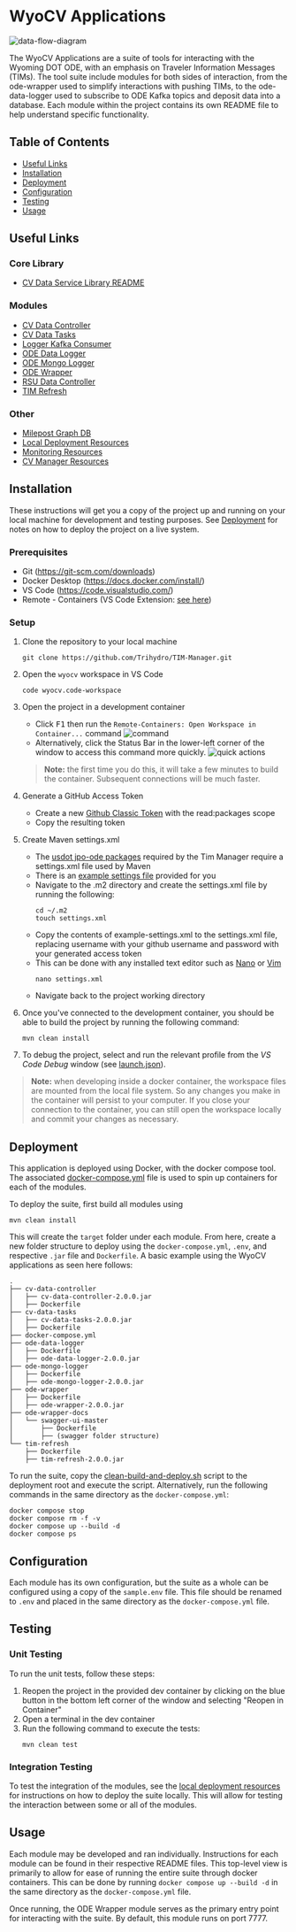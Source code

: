 # WyoCV Applications
![data-flow-diagram](/images/diagrams/data-flow-diagram.png)

The WyoCV Applications are a suite of tools for interacting with the Wyoming DOT ODE, with an emphasis on Traveler Information Messages (TIMs). The tool suite include modules for both sides of interaction, from the ode-wrapper used to simplify interactions with pushing TIMs, to the ode-data-logger used to subscribe to ODE Kafka topics and deposit data into a database. Each module within the project contains its own README file to help understand specific functionality.

## Table of Contents
- [Useful Links](#useful-links)
- [Installation](#installation)
- [Deployment](#deployment)
- [Configuration](#configuration)
- [Testing](#testing)
- [Usage](#usage)

## Useful Links
### Core Library
- [CV Data Service Library README](./cv-data-service-library/README.md)

### Modules
- [CV Data Controller](./cv-data-controller/README.md)
- [CV Data Tasks](./cv-data-tasks/README.md)
- [Logger Kafka Consumer](./logger-kafka-consumer/README.md)
- [ODE Data Logger](./ode-data-logger/README.md)
- [ODE Mongo Logger](./ode-mongo-logger/README.md)
- [ODE Wrapper](./ode-wrapper/README.md)
- [RSU Data Controller](./rsu-data-controller/README.md)
- [TIM Refresh](./tim-refresh/README.md)

### Other
- [Milepost Graph DB](./milepost-graph-db/README.md)
- [Local Deployment Resources](./local-deployment/README.md)
- [Monitoring Resources](./monitoring/README.md)
- [CV Manager Resources](./cv-manager/README.md)

## Installation
These instructions will get you a copy of the project up and running on your local machine for development and testing purposes. See [Deployment](#deployment) for notes on how to deploy the project on a live system.

### Prerequisites
- Git (https://git-scm.com/downloads)
- Docker Desktop (https://docs.docker.com/install/)
- VS Code (https://code.visualstudio.com/)
- Remote - Containers (VS Code Extension: [see here](https://marketplace.visualstudio.com/items?itemName=ms-vscode-remote.remote-containers))

### Setup
1. Clone the repository to your local machine
   ```
   git clone https://github.com/Trihydro/TIM-Manager.git
   ```

2. Open the `wyocv` workspace in VS Code
    ```
    code wyocv.code-workspace
    ```

3. Open the project in a development container
    - Click <kbd>F1</kbd> then run the `Remote-Containers: Open Workspace in Container...` command
    ![command](/images/open-in-remote-container.png)
    - Alternatively, click the Status Bar in the lower-left corner of the window to access this command more quickly.
    ![quick actions](/images/remote-dev-status-bar.png)

    > __Note:__ the first time you do this, it will take a few minutes to build the container. Subsequent connections will be much faster.

4. Generate a GitHub Access Token
    - Create a new [Github Classic Token](https://github.com/settings/tokens) with the read:packages scope
    - Copy the resulting token

5. Create Maven settings.xml
    - The [usdot jpo-ode packages](https://github.com/orgs/usdot-jpo-ode/packages?repo_name=jpo-ode) required by the Tim Manager require a settings.xml file used by Maven
    - There is an [example settings file](example-settings.xml) provided for you
    - Navigate to the .m2 directory and create the settings.xml file by running the following:
        ```
        cd ~/.m2
        touch settings.xml
        ```
    - Copy the contents of example-settings.xml to the settings.xml file, replacing username with your github username and password with your generated access token
    - This can be done with any installed text editor such as [Nano](https://www.nano-editor.org/docs.php) or [Vim](https://www.vim.org/docs.php)
        ```
        nano settings.xml
        ```
    - Navigate back to the project working directory

6. Once you've connected to the development container, you should be able to build the project by running the following command:
    ```
    mvn clean install
    ```
7. To debug the project, select and run the relevant profile from the _VS Code Debug_ window (see [launch.json](./.vscode/launch.json)).

> __Note:__ when developing inside a docker container, the workspace files are mounted from the local file system. So any changes you make in the container will persist to your computer. If you close your connection to the container, you can still open the workspace locally and commit your changes as necessary.

## Deployment
This application is deployed using Docker, with the docker compose tool. The associated [docker-compose.yml](./docker-compose.yml) file is used to spin up containers for each of the modules.

To deploy the suite, first build all modules using 
```
mvn clean install
```
This will create the `target` folder under each module. From here, create a new folder structure to deploy using the `docker-compose.yml`, `.env`, and respective `.jar` file and `Dockerfile`. A basic example using the WyoCV applications as seen here follows:

```
.
├── cv-data-controller
│   ├── cv-data-controller-2.0.0.jar
│   ├── Dockerfile
├── cv-data-tasks
│   ├── cv-data-tasks-2.0.0.jar
│   ├── Dockerfile
├── docker-compose.yml
├── ode-data-logger
│   ├── Dockerfile
│   ├── ode-data-logger-2.0.0.jar
├── ode-mongo-logger
│   ├── Dockerfile
│   ├── ode-mongo-logger-2.0.0.jar
├── ode-wrapper
│   ├── Dockerfile
│   ├── ode-wrapper-2.0.0.jar
├── ode-wrapper-docs
│   └── swagger-ui-master
│       ├── Dockerfile
│       ├── (swagger folder structure)
└── tim-refresh
    ├── Dockerfile   
    ├── tim-refresh-2.0.0.jar

```

To run the suite, copy the [clean-build-and-deploy.sh](./docker-scripts/clean-build-and-deploy.sh) script to the deployment root and execute the script. Alternatively, run the following commands in the same directory as the `docker-compose.yml`:
```
docker compose stop
docker compose rm -f -v
docker compose up --build -d
docker compose ps
```

## Configuration
Each module has its own configuration, but the suite as a whole can be configured using a copy of the `sample.env` file. This file should be renamed to `.env` and placed in the same directory as the `docker-compose.yml` file.

## Testing
### Unit Testing
To run the unit tests, follow these steps:
1. Reopen the project in the provided dev container by clicking on the blue button in the bottom left corner of the window and selecting "Reopen in Container"
1. Open a terminal in the dev container
1. Run the following command to execute the tests:
    ```
    mvn clean test
    ```

### Integration Testing
To test the integration of the modules, see the [local deployment resources](./local-deployment/README.md) for instructions on how to deploy the suite locally. This will allow for testing the interaction between some or all of the modules.

## Usage 
Each module may be developed and ran individually. Instructions for each module can be found in their respective README files. This top-level view is primarily to allow for ease of running the entire suite through docker containers. This can be done by running `docker compose up --build -d` in the same directory as the `docker-compose.yml` file.

Once running, the ODE Wrapper module serves as the primary entry point for interacting with the suite. By default, this module runs on port 7777.